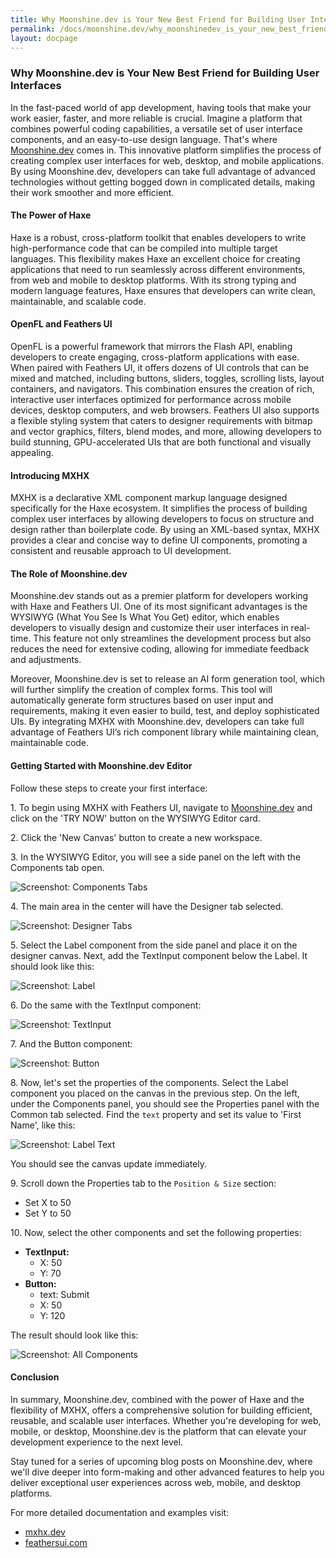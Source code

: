 ```yaml
---
title: Why Moonshine.dev is Your New Best Friend for Building User Interfaces
permalink: /docs/moonshine.dev/why_moonshinedev_is_your_new_best_friend_for_building_user_interfaces
layout: docpage
---
```


### Why Moonshine.dev is Your New Best Friend for Building User Interfaces

In the fast-paced world of app development, having tools that make your work easier, faster, and more reliable is crucial. Imagine a platform that combines powerful coding capabilities, a versatile set of user interface components, and an easy-to-use design language. That's where [Moonshine.dev](https://www.moonshine.dev/) comes in. This innovative platform simplifies the process of creating complex user interfaces for web, desktop, and mobile applications. By using Moonshine.dev, developers can take full advantage of advanced technologies without getting bogged down in complicated details, making their work smoother and more efficient.

#### The Power of Haxe

Haxe is a robust, cross-platform toolkit that enables developers to write high-performance code that can be compiled into multiple target languages. This flexibility makes Haxe an excellent choice for creating applications that need to run seamlessly across different environments, from web and mobile to desktop platforms. With its strong typing and modern language features, Haxe ensures that developers can write clean, maintainable, and scalable code.

#### OpenFL and Feathers UI

OpenFL is a powerful framework that mirrors the Flash API, enabling developers to create engaging, cross-platform applications with ease. When paired with Feathers UI, it offers dozens of UI controls that can be mixed and matched, including buttons, sliders, toggles, scrolling lists, layout containers, and navigators. This combination ensures the creation of rich, interactive user interfaces optimized for performance across mobile devices, desktop computers, and web browsers. Feathers UI also supports a flexible styling system that caters to designer requirements with bitmap and vector graphics, filters, blend modes, and more, allowing developers to build stunning, GPU-accelerated UIs that are both functional and visually appealing.

#### Introducing MXHX

MXHX is a declarative XML component markup language designed specifically for the Haxe ecosystem. It simplifies the process of building complex user interfaces by allowing developers to focus on structure and design rather than boilerplate code. By using an XML-based syntax, MXHX provides a clear and concise way to define UI components, promoting a consistent and reusable approach to UI development.

#### The Role of Moonshine.dev

Moonshine.dev stands out as a premier platform for developers working with Haxe and Feathers UI. One of its most significant advantages is the WYSIWYG (What You See Is What You Get) editor, which enables developers to visually design and customize their user interfaces in real-time. This feature not only streamlines the development process but also reduces the need for extensive coding, allowing for immediate feedback and adjustments.

Moreover, Moonshine.dev is set to release an AI form generation tool, which will further simplify the creation of complex forms. This tool will automatically generate form structures based on user input and requirements, making it even easier to build, test, and deploy sophisticated UIs. By integrating MXHX with Moonshine.dev, developers can take full advantage of Feathers UI’s rich component library while maintaining clean, maintainable code.

#### Getting Started with Moonshine.dev Editor

Follow these steps to create your first interface:

1\. To begin using MXHX with Feathers UI, navigate to [Moonshine.dev](https://www.moonshine.dev/) and click on the 'TRY NOW' button on the WYSIWYG Editor card.

2\. Click the 'New Canvas' button to create a new workspace.

3\. In the WYSIWYG Editor, you will see a side panel on the left with the Components tab open.

   ![Screenshot: Components Tabs](./img/components.png)

4\. The main area in the center will have the Designer tab selected.

   ![Screenshot: Designer Tabs](./img/designer.png)

5\. Select the Label component from the side panel and place it on the designer canvas. Next, add the TextInput component below the Label. It should look like this:

   ![Screenshot: Label](./img/label.png)

6\. Do the same with the TextInput component:

   ![Screenshot: TextInput](./img/text-input.png)

7\. And the Button component:

   ![Screenshot: Button](./img/button.png)

8\. Now, let's set the properties of the components. Select the Label component you placed on the canvas in the previous step. On the left, under the Components panel, you should see the Properties panel with the Common tab selected. Find the `text` property and set its value to 'First Name', like this:

   ![Screenshot: Label Text](./img/label-text.png)

   You should see the canvas update immediately.

9\. Scroll down the Properties tab to the `Position & Size` section:
- Set X to 50
- Set Y to 50

10\. Now, select the other components and set the following properties:
- **TextInput:**
    - X: 50
    - Y: 70
- **Button:**
    - text: Submit
    - X: 50
    - Y: 120

The result should look like this:

![Screenshot: All Components](./img/all.png)



#### Conclusion

In summary, Moonshine.dev, combined with the power of Haxe and the flexibility of MXHX, offers a comprehensive solution for building efficient, reusable, and scalable user interfaces. Whether you're developing for web, mobile, or desktop, Moonshine.dev is the platform that can elevate your development experience to the next level.

Stay tuned for a series of upcoming blog posts on Moonshine.dev, where we'll dive deeper into form-making and other advanced features to help you deliver exceptional user experiences across web, mobile, and desktop platforms.

For more detailed documentation and examples visit:

- [mxhx.dev](https://mxhx.dev/)
- [feathersui.com](https://feathersui.com/)
